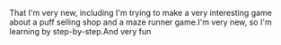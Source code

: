 That I'm very new, including I'm trying to make a very interesting game about a puff selling shop and a maze runner game.I'm very new, so I'm learning by step-by-step.And very fun
